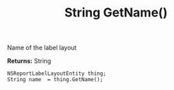 ﻿---
uid: crmscript_ref_NSReportLabelLayoutEntity_GetName
title: String GetName()
intellisense: NSReportLabelLayoutEntity.GetName
keywords: NSReportLabelLayoutEntity, GetName
so.topic: reference
---

Name of the label layout

**Returns:** String


```crmscript
NSReportLabelLayoutEntity thing;
String name  = thing.GetName();
```


